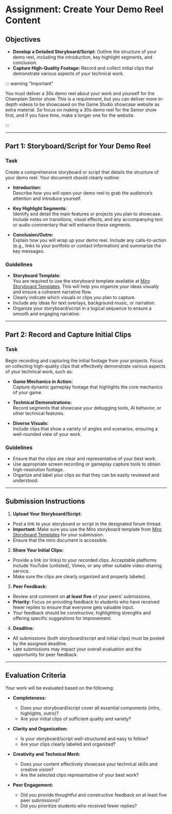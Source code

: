 # Assignment: Create Your Demo Reel Content

## Objectives

- **Develop a Detailed Storyboard/Script:** Outline the structure of your demo reel, including the introduction, key
  highlight segments, and conclusion.
- **Capture High-Quality Footage:** Record and collect initial clips that demonstrate various aspects of your technical
  work.

::: warning "Important"

You must deliver a 30s demo reel about your work and yourself for the Champlain Senior show. This is a requirement, but
you can deliver more in-depth videos to be showcased on the Game Studio showcase website as extra material. So focus on
making a 30s demo reel for the Senior show first, and if you have time, make a longer one for the website.

:::

---

## Part 1: Storyboard/Script for Your Demo Reel

### Task

Create a comprehensive storyboard or script that details the structure of your demo reel. Your document should clearly
outline:

- **Introduction:**  
  Describe how you will open your demo reel to grab the audience’s attention and introduce yourself.

- **Key Highlight Segments:**  
  Identify and detail the main features or projects you plan to showcase. Include notes on transitions, visual effects,
  and any accompanying text or audio commentary that will enhance these segments.

- **Conclusion/Outro:**  
  Explain how you will wrap up your demo reel. Include any calls-to-action (e.g., links to your portfolio or contact
  information) and summarize the key messages.

### Guidelines

- **Storyboard Template:**  
  You are required to use the storyboard template available
  at [Miro Storyboard Templates](https://miro.com/templates/storyboard/). This will help you organize your ideas
  visually and ensure a coherent narrative flow.
- Clearly indicate which visuals or clips you plan to capture.
- Include any ideas for text overlays, background music, or narration.
- Organize your storyboard/script in a logical sequence to ensure a smooth and engaging narrative.

---

## Part 2: Record and Capture Initial Clips

### Task

Begin recording and capturing the initial footage from your projects. Focus on collecting high-quality clips that
effectively demonstrate various aspects of your technical work, such as:

- **Game Mechanics in Action:**  
  Capture dynamic gameplay footage that highlights the core mechanics of your game.

- **Technical Demonstrations:**  
  Record segments that showcase your debugging tools, AI behavior, or other technical features.

- **Diverse Visuals:**  
  Include clips that show a variety of angles and scenarios, ensuring a well-rounded view of your work.

### Guidelines

- Ensure that the clips are clear and representative of your best work.
- Use appropriate screen recording or gameplay capture tools to obtain high-resolution footage.
- Organize and label your clips so that they can be easily reviewed and understood.

---

## Submission Instructions

1. **Upload Your Storyboard/Script:**
  - Post a link to your storyboard or script in the designated forum thread.
  - **Important:** Make sure you use the Miro storyboard template
    from [Miro Storyboard Templates](https://miro.com/templates/storyboard/) for your submission.
  - Ensure that the miro document is accessible.

2. **Share Your Initial Clips:**
  - Provide a link (or links) to your recorded clips. Acceptable platforms include YouTube (unlisted), Vimeo, or any
    other suitable video-sharing service.
  - Make sure the clips are clearly organized and properly labeled.

3. **Peer Feedback:**
  - Review and comment on **at least five** of your peers’ submissions.
  - **Priority:** Focus on providing feedback to students who have received fewer replies to ensure that everyone gets
    valuable input.
  - Your feedback should be constructive, highlighting strengths and offering specific suggestions for improvement.

4. **Deadline:**
  - All submissions (both storyboard/script and initial clips) must be posted by the assigned deadline.
  - Late submissions may impact your overall evaluation and the opportunity for peer feedback.

---

## Evaluation Criteria

Your work will be evaluated based on the following:

- **Completeness:**
  - Does your storyboard/script cover all essential components (intro, highlights, outro)?
  - Are your initial clips of sufficient quality and variety?

- **Clarity and Organization:**
  - Is your storyboard/script well-structured and easy to follow?
  - Are your clips clearly labeled and organized?

- **Creativity and Technical Merit:**
  - Does your content effectively showcase your technical skills and creative vision?
  - Are the selected clips representative of your best work?

- **Peer Engagement:**
  - Did you provide thoughtful and constructive feedback on at least five peer submissions?
  - Did you prioritize students who received fewer replies?

